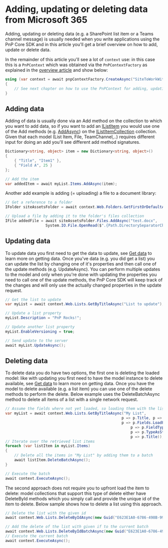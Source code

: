 # Adding, updating or deleting data from Microsoft 365

Adding, updating or deleting data (e.g. a SharePoint list item or a Teams channel message) is usually needed when you write applications using the PnP Core SDK and in this article you'll get a brief overview on how to add, update or delete data.

In the remainder of this article you'll see a lot of `context` use: in this case this is a `PnPContext` which was obtained via the `PnPContextFactory` as explained in the [overview article](readme.md) and show below:

```csharp
using (var context = await pnpContextFactory.CreateAsync("SiteToWorkWith"))
{
    // See next chapter on how to use the PnPContext for adding, updating and deleting data
}
```

## Adding data

Adding of data is usually done via an Add method on the collection to which you want to add data, so if you want to add an [IListItem](https://pnp.github.io/pnpcore/api/PnP.Core.Model.SharePoint.IListItem.html) you would use one of the Add methods (e.g. [AddAsync](https://pnp.github.io/pnpcore/api/PnP.Core.Model.SharePoint.IListItemCollection.html#collapsible-PnP_Core_Model_SharePoint_IListItemCollection_AddAsync_Dictionary_System_String_System_Object__)) on the [IListItemCollection](https://pnp.github.io/pnpcore/api/PnP.Core.Model.SharePoint.IListItemCollection.html) collection. Given that each model (List Item, File, TeamChannel,..) requires different input for doing an add you'll see different add method signatures.

```csharp
Dictionary<string, object> item = new Dictionary<string, object>()
{
    { "Title", "Item1" },
    { "Field A", 25 }
};

// Add the item
var addedItem = await myList.Items.AddAsync(item);
```

Another add example is adding (= uploading) a file to a document library:

```csharp
// Get a reference to a folder
IFolder siteAssetsFolder = await context.Web.Folders.GetFirstOrDefaultAsync(f => f.Name == "SiteAssets");

// Upload a file by adding it to the folder's files collection
IFile addedFile = await siteAssetsFolder.Files.AddAsync("test.docx", 
                  System.IO.File.OpenRead($".{Path.DirectorySeparatorChar}TestFilesFolder{Path.DirectorySeparatorChar}test.docx"));
```

## Updating data

To update data you first need to get the data to update, see [Get data](basics-getdata.md) to learn more on getting data. Once you've data (e.g. you did get a list) you can update the list by changing one of it's properties and then call one of the update methods (e.g. UpdateAsync). You can perform multiple updates to the model and only when you're done with updating the properties you need to call one of the update methods, the PnP Core SDK will keep track of the changes and will only use the actually changed properties in the update request.

```csharp
// Get the list to update
var myList = await context.Web.Lists.GetByTitleAsync("List to update");

// Update a list property
myList.Description = "PnP Rocks!";

// Update another list property
myList.EnableVersioning = true;

// Send update to the server
await myList.UpdateAsync();
```

## Deleting data

To delete data you do have two options, the first one is deleting the loaded model: like with updating you first need to have the model instance to delete available, see [Get data](basics-getdata.md) to learn more on getting data. Once you have the model to delete available (e.g. a list item) you can use one of the delete methods to perform the delete. Below example uses the DeleteBatchAsync method to delete all items of a list with a single network request.

```csharp
// Assume the fields where not yet loaded, so loading them with the list
var myList = await context.Web.Lists.GetByTitleAsync("My List", 
                                                    p => p.Title, p => p.Items, 
                                                    p => p.Fields.LoadProperties(p => p.InternalName, 
                                                        p => p.FieldTypeKind,
                                                        p => p.TypeAsString, 
                                                        p => p.Title));
// Iterate over the retrieved list items
foreach (var listItem in myList.Items)
{
    // Delete all the items in "My List" by adding them to a batch
    await listItem.DeleteBatchAsync();
}

// Execute the batch
await context.ExecuteAsync();
```

The second approach does not require you to upfront load the item to delete: model collections that support this type of delete either have DeleteById methods which you simply call and provide the unique id of the item to delete. Below sample shows how to delete a list using this approach.

```csharp
// Delete the list with the given id
await context.Web.Lists.DeleteByIdAsync(new Guid("E623E1A0-6786-498B-99D2-EE6355851CDB"));

// Add the delete of the list with given if to the current batch
await context.Web.Lists.DeleteByIdBatchAsync(new Guid("E623E1A0-6786-498B-99D2-EE6355851CDB"));
// Execute the current batch
await context.ExecuteAsync();
```
